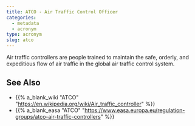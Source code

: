 ```yaml
---
title: ATCO - Air Traffic Control Officer
categories:
  - metadata
  - acronym
type: acronym
slug: atco
---
```


Air traffic controllers are people trained to maintain the safe, orderly,
and expeditious flow of air traffic in the global air traffic control system.

## See Also

* {{% a_blank_wiki "ATCO" "https://en.wikipedia.org/wiki/Air_traffic_controller" %}}
* {{% a_blank_easa "ATCO" "https://www.easa.europa.eu/regulation-groups/atco-air-traffic-controllers" %}}
